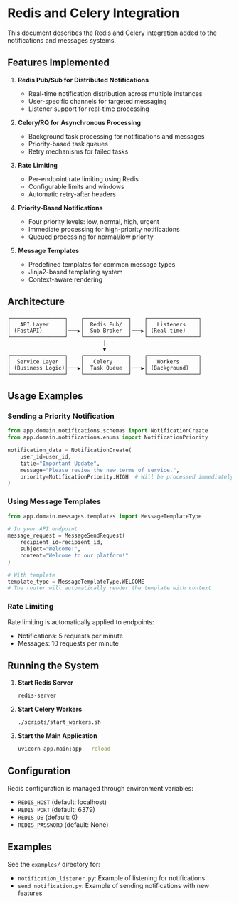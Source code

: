 # Redis and Celery Integration

This document describes the Redis and Celery integration added to the notifications and messages systems.

## Features Implemented

1. **Redis Pub/Sub for Distributed Notifications**
   - Real-time notification distribution across multiple instances
   - User-specific channels for targeted messaging
   - Listener support for real-time processing

2. **Celery/RQ for Asynchronous Processing**
   - Background task processing for notifications and messages
   - Priority-based task queues
   - Retry mechanisms for failed tasks

3. **Rate Limiting**
   - Per-endpoint rate limiting using Redis
   - Configurable limits and windows
   - Automatic retry-after headers

4. **Priority-Based Notifications**
   - Four priority levels: low, normal, high, urgent
   - Immediate processing for high-priority notifications
   - Queued processing for normal/low priority

5. **Message Templates**
   - Predefined templates for common message types
   - Jinja2-based templating system
   - Context-aware rendering

## Architecture

```
┌─────────────────┐    ┌──────────────┐    ┌────────────────┐
│   API Layer     │    │  Redis Pub/  │    │   Listeners    │
│ (FastAPI)       │───▶│  Sub Broker  │───▶│ (Real-time)    │
└─────────────────┘    └──────────────┘    └────────────────┘
                              │
                              ▼
┌─────────────────┐    ┌──────────────┐    ┌────────────────┐
│  Service Layer  │    │   Celery     │    │   Workers      │
│ (Business Logic)│───▶│  Task Queue  │───▶│ (Background)   │
└─────────────────┘    └──────────────┘    └────────────────┘
```

## Usage Examples

### Sending a Priority Notification

```python
from app.domain.notifications.schemas import NotificationCreate
from app.domain.notifications.enums import NotificationPriority

notification_data = NotificationCreate(
    user_id=user_id,
    title="Important Update",
    message="Please review the new terms of service.",
    priority=NotificationPriority.HIGH  # Will be processed immediately
)
```

### Using Message Templates

```python
from app.domain.messages.templates import MessageTemplateType

# In your API endpoint
message_request = MessageSendRequest(
    recipient_id=recipient_id,
    subject="Welcome!",
    content="Welcome to our platform!"
)

# With template
template_type = MessageTemplateType.WELCOME
# The router will automatically render the template with context
```

### Rate Limiting

Rate limiting is automatically applied to endpoints:
- Notifications: 5 requests per minute
- Messages: 10 requests per minute

## Running the System

1. **Start Redis Server**
   ```bash
   redis-server
   ```

2. **Start Celery Workers**
   ```bash
   ./scripts/start_workers.sh
   ```

3. **Start the Main Application**
   ```bash
   uvicorn app.main:app --reload
   ```

## Configuration

Redis configuration is managed through environment variables:
- `REDIS_HOST` (default: localhost)
- `REDIS_PORT` (default: 6379)
- `REDIS_DB` (default: 0)
- `REDIS_PASSWORD` (default: None)

## Examples

See the `examples/` directory for:
- `notification_listener.py`: Example of listening for notifications
- `send_notification.py`: Example of sending notifications with new features